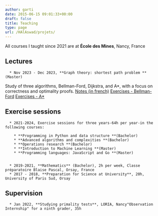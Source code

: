 ```yaml
---
author: garti
date: 2015-06-15 09:01:33+00:00
draft: false
title: Teaching
type: page
url: /HAlAswad/projets/
---
```


All courses I taught since 2021 are at **École des Mines**, Nancy, France


## Lectures





 	  * Nov 2023 - Dec 2023, **Graph theory: shortest path problem **(Master)
Study of three algorithms, Bellman-Ford, Dijkstra, and A*, with a focus on correctness and optimality proofs.
[Notes (in french)](http://members.loria.fr/HAlAswad/wp-content/blogs.dir/241/files/sites/241/2024/01/plus_court_chemin_compressed-1.pdf)
[Exercises - Bellman-Ford](http://members.loria.fr/HAlAswad/wp-content/blogs.dir/241/files/sites/241/2024/01/td_pcc.pdf)
[Exercises - A*](http://members.loria.fr/HAlAswad/wp-content/blogs.dir/241/files/sites/241/2024/01/td_pcc_2.pdf)



## Exercise sessions





 	  * 2021-2024, Exercise sessions for three years-64h per year-in the following courses:

 	    * **Programming in Python and data structure **(Bachelor)
 	    * **Advanced algorithms and complexities **(Bachelor)
 	    * **Operations research **(Bachelor)
 	    * **Introduction to Machine Learning **(Master)
 	    * **Programming languages: JavaScript and Go **(Master)


 	  * 2019-2021, **Mathematics** (Bachelor), 2h per week, Classe préparatoire Blaise Pascal, Orsay, France
 	  * 2017 - 2018, **Preparation for Science at University**, 20h, University of Paris Sud, Orsay



## Supervision





 	  * Jan 2022, **Studying primality tests**, LORIA, Nancy"Observation Internship" for a ninth grader, 35h

 
